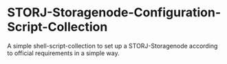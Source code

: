 # STORJ-Storagenode-Configuration-Script-Collection
A simple shell-script-collection to set up a STORJ-Storagenode according to official requirements in a simple way.
